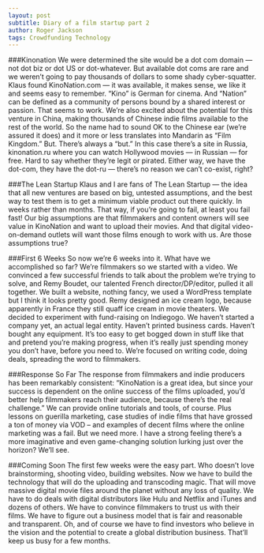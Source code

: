 ```yaml
---
layout: post
subtitle: Diary of a film startup part 2
author: Roger Jackson
tags: Crowdfunding Technology
---
```

###Kinonation
We were determined the site would be a dot com domain — not dot biz or dot US or dot-whatever. But available dot coms are rare and we weren’t going to pay thousands of dollars to some shady cyber-squatter. Klaus found KinoNation.com — it was available, it makes sense, we like it and seems easy to remember. “Kino” is German for cinema. And “Nation” can be defined as a community of persons bound by a shared interest or passion. That seems to work. We’re also excited about the potential for this venture in China, making thousands of Chinese indie films available to the rest of the world. So the name had to sound OK to the Chinese ear (we’re assured it does) and it more or less translates into Mandarin as “Film Kingdom.” But. There’s always a “but.” In this case there’s a site in Russia, kinonation.ru where you can watch Hollywood movies — in Russian — for free. Hard to say whether they’re legit or pirated. Either way, we have the dot-com, they have the dot-ru — there’s no reason we can’t co-exist, right?

###The Lean Startup
Klaus and I are fans of The Lean Startup — the idea that all new ventures are based on big, untested assumptions, and the best way to test them is to get a minimum viable product out there quickly. In weeks rather than months. That way, if you’re going to fail, at least you fail fast! Our big assumptions are that filmmakers and content owners will see value in KinoNation and want to upload their movies. And that digital video-on-demand outlets will want those films enough to work with us. Are those assumptions true?

###First 6 Weeks
So now we’re 6 weeks into it. What have we accomplished so far? We’re filmmakers so we started with a video. We convinced a few successful friends to talk about the problem we’re trying to solve, and Remy Boudet, our talented French director/DP/editor, pulled it all together. We built a website, nothing fancy, we used a WordPress template but I think it looks pretty good. Remy designed an ice cream logo, because apparently in France they still quaff ice cream in movie theaters. We decided to experiment with fund-raising on Indiegogo. We haven’t started a company yet, an actual legal entity. Haven’t printed business cards. Haven’t bought any equipment. It’s too easy to get bogged down in stuff like that and pretend you’re making progress, when it’s really just spending money you don’t have, before you need to. We’re focused on writing code, doing deals, spreading the word to filmmakers.

###Response So Far
The response from filmmakers and indie producers has been remarkably consistent: “KinoNation is a great idea, but since your success is dependent on the online success of the films uploaded, you’d better help filmmakers reach their audience, because there’s the real challenge.” We can provide online tutorials and tools, of course. Plus lessons on guerilla marketing, case studies of indie films that have grossed a ton of money via VOD – and examples of decent films where the online marketing was a fail. But we need more. I have a strong feeling there’s a more imaginative and even game-changing solution lurking just over the horizon? We’ll see.

###Coming Soon
The first few weeks were the easy part. Who doesn’t love brainstorming, shooting video, building websites. Now we have to build the technology that will do the uploading and transcoding magic. That will move massive digital movie files around the planet without any loss of quality. We have to do deals with digital distributors like Hulu and Netflix and iTunes and dozens of others. We have to convince filmmakers to trust us with their films. We have to figure out a business model that is fair and reasonable and transparent. Oh, and of course we have to find investors who believe in the vision and the potential to create a global distribution business.
That’ll keep us busy for a few months.
